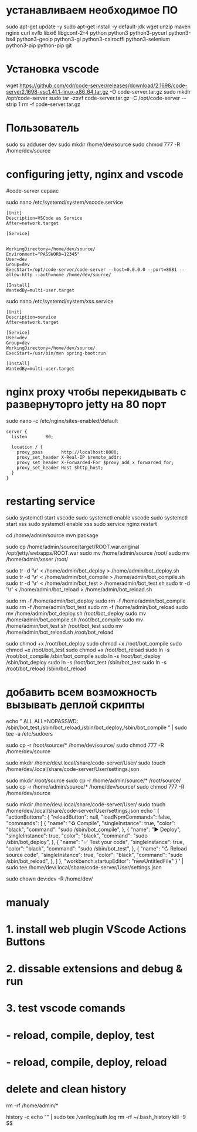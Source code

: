 
# устанавливаем необходимое ПО
sudo apt-get update -y
sudo apt-get install -y default-jdk wget unzip maven nginx curl xvfb libxi6 libgconf-2-4 python python3  python3-pycurl python3-bs4 python3-geoip python3-gi python3-cairocffi python3-selenium python3-pip python-pip git




# Установка vscode
wget https://github.com/cdr/code-server/releases/download/2.1698/code-server2.1698-vsc1.41.1-linux-x86_64.tar.gz -O code-server.tar.gz
sudo mkdir /opt/code-server
sudo tar -zxvf code-server.tar.gz -C /opt/code-server --strip 1
rm -f code-server.tar.gz


# Пользователь
sudo su
adduser dev
sudo mkdir /home/dev/source
sudo chmod 777 -R /home/dev/source

# configuring jetty, nginx and vscode

#code-server сервис

sudo nano  /etc/systemd/system/vscode.service
```
[Unit]
Description=VSCode as Service
After=network.target

[Service]


WorkingDirectory=/home/dev/source/
Environment="PASSWORD=12345"
User=dev
Group=dev
ExecStart=/opt/code-server/code-server --host=0.0.0.0 --port=8081 --allow-http --auth=none /home/dev/source/

[Install]
WantedBy=multi-user.target
```

sudo nano  /etc/systemd/system/xss.service
```
[Unit]
Description=service
After=network.target

[Service]
User=dev
Group=dev
WorkingDirectory=/home/dev/source/
ExecStart=/usr/bin/mvn spring-boot:run

[Install]
WantedBy=multi-user.target
```


# nginx proxy чтобы перекидывать с развернуторго jetty на 80 порт
sudo nano -c /etc/nginx/sites-enabled/default
```
server {
  listen       80;

  location / {
    proxy_pass       http://localhost:8080;
    proxy_set_header X-Real-IP $remote_addr;
    proxy_set_header X-Forwarded-For $proxy_add_x_forwarded_for;
    proxy_set_header Host $http_host;
  }
}
```

# restarting service
sudo systemctl start vscode
sudo systemctl enable vscode
sudo systemctl start xss
sudo systemctl enable xss
sudo service nginx restart



cd /home/admin/source
mvn package

sudo cp /home/admin/source/target/ROOT.war.original /opt/jetty/webapps/ROOT.war
sudo mv /home/admin/source /root/
sudo mv /home/admin/xsser /root/

sudo tr -d '\r' < /home/admin/bot_deploy > /home/admin/bot_deploy.sh
sudo tr -d '\r' < /home/admin/bot_compile > /home/admin/bot_compile.sh
sudo tr -d '\r' < /home/admin/bot_test > /home/admin/bot_test.sh
sudo tr -d '\r' < /home/admin/bot_reload > /home/admin/bot_reload.sh

sudo rm -f /home/admin/bot_deploy
sudo rm -f /home/admin/bot_compile
sudo rm -f /home/admin/bot_test
sudo rm -f /home/admin/bot_reload
sudo mv /home/admin/bot_deploy.sh /root/bot_deploy
sudo mv /home/admin/bot_compile.sh /root/bot_compile
sudo mv /home/admin/bot_test.sh /root/bot_test
sudo mv /home/admin/bot_reload.sh /root/bot_reload



sudo chmod +x /root/bot_deploy
sudo chmod +x /root/bot_compile
sudo chmod +x /root/bot_test
sudo chmod +x /root/bot_reload
sudo ln -s /root/bot_compile /sbin/bot_compile
sudo ln -s /root/bot_deploy /sbin/bot_deploy
sudo ln -s /root/bot_test /sbin/bot_test
sudo ln -s /root/bot_reload /sbin/bot_reload



# добавить всем возможность вызывать деплой скрипты
echo "
ALL ALL=NOPASSWD: /sbin/bot_test,/sbin/bot_reload,/sbin/bot_deploy,/sbin/bot_compile
" | sudo tee -a /etc/sudoers

sudo cp -r /root/source/* /home/dev/source/
sudo chmod 777 -R /home/dev/source

sudo mkdir /home/dev/.local/share/code-server/User/
sudo touch /home/dev/.local/share/code-server/User/settings.json


sudo mkdir /root/source
sudo cp -r /home/admin/source/* /root/source/
sudo cp -r /home/admin/source/* /home/dev/source/
sudo chmod 777 -R /home/dev/source

sudo mkdir /home/dev/.local/share/code-server/User/
sudo touch /home/dev/.local/share/code-server/User/settings.json
echo '
{
    "actionButtons": {
        "reloadButton": null,
        "loadNpmCommands": false,
        "commands": [
		    {
                "name": "♻️ Compile",
                "singleInstance": true,
                "color": "black",
                "command": "sudo /sbin/bot_compile",
            },
            {
                "name": "▶ Deploy",
                "singleInstance": true,
                "color": "black",
                "command": "sudo /sbin/bot_deploy",
            },
            {
                "name": "✅ Test your code",
                "singleInstance": true,
                "color": "black",
                "command": "sudo /sbin/bot_test",
            },
            {
                "name": "↻ Reload source code",
                "singleInstance": true,
                "color": "black",
                "command": "sudo /sbin/bot_reload",
            },
        ]
    },
    "workbench.startupEditor": "newUntitledFile"
}
' | sudo tee /home/dev/.local/share/code-server/User/settings.json

sudo chown dev:dev -R /home/dev/

# manualy
# 1. install web plugin VScode Actions Buttons
# 2. dissable extensions and debug & run
# 3. test vscode comands
# - reload, compile, deploy, test
# - reload, compile, deploy, reload

# delete and clean history
rm -rf /home/admin/*

history -c
echo "" | sudo tee /var/log/auth.log
rm -rf ~/.bash_history
kill -9 $$







